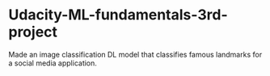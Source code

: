 # Udacity-ML-fundamentals-3rd-project
Made an image classification DL model that classifies famous landmarks for a social media application. 
